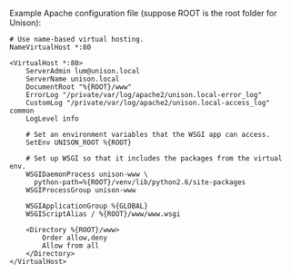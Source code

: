 Example Apache configuration file (suppose ROOT is the root folder for Unison):

    # Use name-based virtual hosting.
    NameVirtualHost *:80

    <VirtualHost *:80>
        ServerAdmin lum@unison.local
        ServerName unison.local
        DocumentRoot "%{ROOT}/www"
        ErrorLog "/private/var/log/apache2/unison.local-error_log"
        CustomLog "/private/var/log/apache2/unison.local-access_log" common
        LogLevel info

        # Set an environment variables that the WSGI app can access.
        SetEnv UNISON_ROOT %{ROOT}

        # Set up WSGI so that it includes the packages from the virtual env.
        WSGIDaemonProcess unison-www \
          python-path=%{ROOT}/venv/lib/python2.6/site-packages
        WSGIProcessGroup unison-www

        WSGIApplicationGroup %{GLOBAL}
        WSGIScriptAlias / %{ROOT}/www/www.wsgi

        <Directory %{ROOT}/www>
            Order allow,deny
            Allow from all
        </Directory>
    </VirtualHost>
